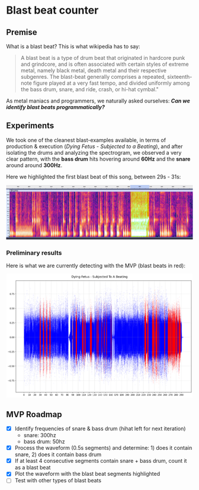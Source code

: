# Blast beat counter

## Premise
What is a blast beat? This is what wikipedia has to say:
> A blast beat is a type of drum beat that originated in hardcore punk and grindcore, and is often associated with
> certain styles of extreme metal, namely black metal, death metal and their respective subgenres. The blast-beat
> generally comprises a repeated, sixteenth-note figure
> played
> at a very fast tempo, and divided uniformly among the bass drum, snare, and ride, crash, or hi-hat cymbal."

As metal maniacs and programmers, we naturally asked ourselves:
**_Can we identify blast beats programmatically?_**

## Experiments
We took one of the cleanest blast-examples available, in terms of production & execution (_Dying Fetus - Subjected to a Beating_), and after isolating the drums and analyzing the spectrogram, we observed a very clear pattern, with the **bass drum** hits hovering around **60Hz** and the **snare** around around **300Hz**. 

Here we highlighted the first blast beat of this song, between 29s - 31s:

![audacity_analysis.png](output/audacity_analysis.png)

### Preliminary results
Here is what we are currently detecting with the MVP (blast beats in red):

![Dying_Fetus___Subjected_To_A_Beating.png](output/Dying_Fetus___Subjected_To_A_Beating.png)

## MVP Roadmap

- [X] Identify frequencies of snare & bass drum (hihat left for next iteration)
    - snare: 300hz
    - bass drum: 50hz
- [X] Process the waveform (0.5s segments) and determine: 1) does it contain snare, 2) does it contain bass drum
- [X] If at least 4 consecutive segments contain snare + bass drum, count it as a blast beat
- [X] Plot the waveform with the blast beat segments highlighted
- [ ] Test with other types of blast beats
